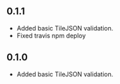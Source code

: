 ## 0.1.1

- Added basic TileJSON validation.
- Fixed travis npm deploy

## 0.1.0

- Added basic TileJSON validation.
